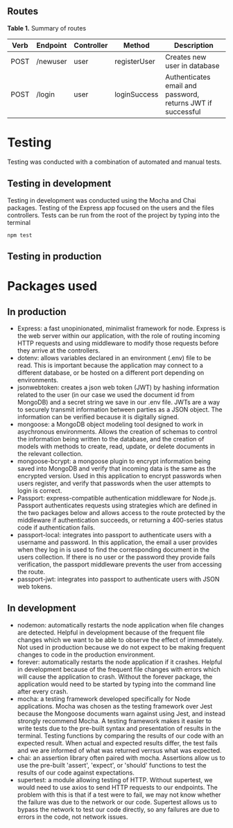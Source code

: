 ## Routes

__Table 1.__ Summary of routes

Verb | Endpoint | Controller | Method | Description
---|---|---|---|---
POST | /newuser | user | registerUser | Creates new user in database
POST | /login | user | loginSuccess | Authenticates email and password, returns JWT if successful

# Testing

Testing was conducted with a combination of automated and manual tests.

## Testing in development

Testing in development was conducted using the Mocha and Chai packages. Testing of the Express app focused on the users and the files controllers. Tests can be run from the root of the project by typing into the terminal
```
npm test
```

## Testing in production



# Packages used

## In production
- Express: a fast unopinionated, minimalist framework for node. Express is the web server within our application, with the role of routing incoming HTTP requests and using middleware to modify those requests before they arrive at the controllers.
- dotenv: allows variables declared in an environment (.env) file to be read. This is important because the application may connect to a different database, or be hosted on a different port depending on environments. 
- jsonwebtoken: creates a json web token (JWT) by hashing information related to the user (in our case we used the document id from MongoDB) and a secret string we save in our .env file. JWTs are a way to securely transmit information between parties as a JSON object. The information can be verified because it is digitally signed.
- mongoose: a MongoDB object modeling tool designed to work in asychronous environments. Allows the creation of schemas to control the information being written to the database, and the creation of models with methods to create, read, update, or delete documents in the relevant collection.
- mongoose-bcrypt: a mongoose plugin to encrypt information being saved into MongoDB and verify that incoming data is the same as the encrypted version. Used in this application to encrypt passwords when users register, and verify that passwords when the user attempts to login is correct. 
- Passport: express-compatible authentication middleware for Node.js. Passport authenticates requests using strategies which are defined in the two packages below and allows access to the route protected by the middleware if authentication succeeds, or returning a 400-series status code if authentication fails.
- passport-local: integrates into passport to authenticate users with a username and password. In this application, the email a user provides when they log in is used to find the corresponding document in the users collection. If there is no user or the password they provide fails verification, the passport middleware prevents the user from accessing the route.
- passport-jwt: integrates into passport to authenticate users with JSON web tokens. 

## In development
- nodemon: automatically restarts the node application when file changes are detected. Helpful in development because of the frequent file changes which we want to be able to observe the effect of immediately. Not used in production because we do not expect to be making frequent changes to code in the production environment.
- forever: automatically restarts the node application if it crashes. Helpful in development because of the frequent file changes with errors which will cause the application to crash. Without the forever package, the application would need to be started by typing into the command line after every crash.
- mocha: a testing framework developed specifically for Node applications. Mocha was chosen as the testing framework over Jest because the Mongoose documents warn against using Jest, and instead strongly recommend Mocha. A testing framework makes it easier to write tests due to the pre-built syntax and presentation of results in the terminal. Testing functions by comparing the results of our code with an expected result. When actual and expected results differ, the test fails and we are informed of what was returned verrsus what was expected.
- chai: an assertion library often paired with mocha. Assertions allow us to use the pre-built 'assert', 'expect', or 'should' functions to test the results of our code against expectations. 
- supertest: a module allowing testing of HTTP. Without supertest, we would need to use axios to send HTTP requests to our endpoints. The problem with this is that if a test were to fail, we may not know whether the failure was due to the network or our code. Supertest allows us to bypass the network to test our code directly, so any failures are due to errors in the code, not network issues.